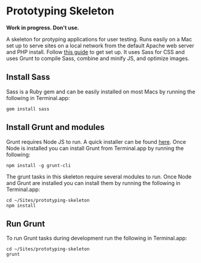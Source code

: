 # Prototyping Skeleton

**Work in progress. Don't use.**

A skeleton for protyping applications for user testing. Runs easily on a Mac set up to serve sites on a local network from the default Apache web server and PHP install. Follow [this guide](https://discussions.apple.com/docs/DOC-3083) to get set up. It uses Sass for CSS and uses Grunt to compile Sass, combine and minify JS, and optimize images.

## Install Sass

Sass is a Ruby gem and can be easily installed on most Macs by running the following in Terminal.app:

```shell
gem install sass
```

## Install Grunt and modules

Grunt requires Node JS to run. A quick installer can be found [here](http://nodejs.org/). Once Node is installed you can install Grunt from Terminal.app by running the following:

```shell
npm install -g grunt-cli
```

The grunt tasks in this skeleton require several modules to run. Once Node and Grunt are installed you can install them by running the following in Terminal.app:

```shell
cd ~/Sites/prototyping-skeleton
npm install
```

## Run Grunt

To run Grunt tasks during development run the following in Terminal.app:

```shell
cd ~/Sites/prototyping-skeleton
grunt
```